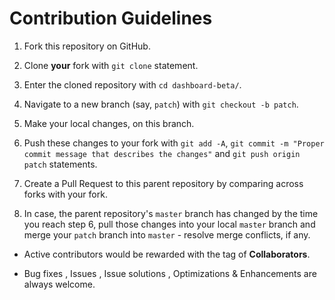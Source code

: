 # Contribution Guidelines

1. Fork this repository on GitHub.

2. Clone **your** fork with `git clone` statement.

3. Enter the cloned repository with `cd dashboard-beta/`.

4. Navigate to a new branch (say, `patch`) with `git checkout -b patch`. 

5. Make your local changes, on this branch.

6. Push these changes to your fork with `git add -A`, `git commit -m "Proper commit message that describes the changes"` and `git push origin patch` statements.

7. Create a Pull Request to this parent repository by comparing across forks with your fork.

8. In case, the parent repository's `master` branch has changed by the time you reach step 6, pull those changes into your local `master` branch and merge your `patch` branch into `master` - resolve merge conflicts, if any.

- Active contributors would be rewarded with the tag of **Collaborators**.

- Bug fixes , Issues , Issue solutions , Optimizations & Enhancements are always welcome.
